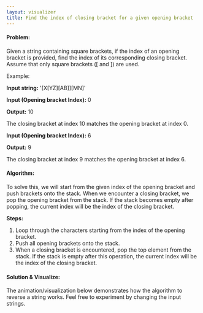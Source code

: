 ```yaml
---
layout: visualizer
title: Find the index of closing bracket for a given opening bracket
---
```


#### Problem:

Given a string containing square brackets, if the index of an opening bracket is provided, find the index of its corresponding closing bracket. Assume that only square brackets ([ and ]) are used.

Example: 

**Input string:** '[X[YZ][AB]][MN]'

**Input (Opening bracket Index):** 0

**Output:** 10

The closing bracket at index 10 matches the opening bracket at index 0.

**Input (Opening bracket Index):** 6

**Output:** 9

The closing bracket at index 9 matches the opening bracket at index 6.

#### Algorithm:

To solve this, we will start from the given index of the opening bracket and push brackets onto the stack. When we encounter a closing bracket, we pop the opening bracket from the stack. If the stack becomes empty after popping, the current index will be the index of the closing bracket.

**Steps:**

1. Loop through the characters starting from the index of the opening bracket.
2. Push all opening brackets onto the stack.
3. When a closing bracket is encountered, pop the top element from the stack. If the stack is empty after this operation, the current index will be the index of the closing bracket.

#### Solution & Visualize:

The animation/visualization below demonstrates how the algorithm to reverse a string works. Feel free to experiment by changing the input strings.
